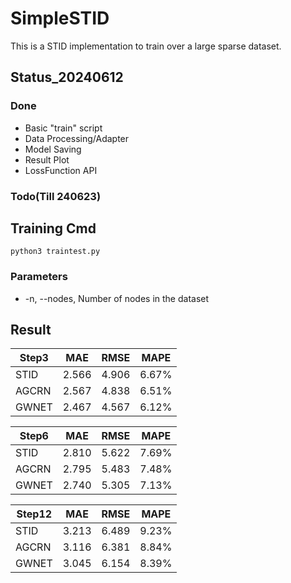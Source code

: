 # SimpleSTID

This is a STID implementation to train over a large sparse dataset.

## Status_20240612
### Done
- Basic "train" script
- Data Processing/Adapter
- Model Saving
- Result Plot
- LossFunction API

### Todo(Till 240623)
 


## Training Cmd

```
python3 traintest.py
```

### Parameters
- -n, --nodes, Number of nodes in the dataset

## Result
| Step3 | MAE   | RMSE  | MAPE  |
| ----- | ----- | ----- | ----- |
| STID  | 2.566 | 4.906 | 6.67% |
| AGCRN | 2.567 | 4.838 | 6.51% |
| GWNET | 2.467 | 4.567 | 6.12% |


| Step6 | MAE   | RMSE  | MAPE  |
| ----- | ----- | ----- | ----- |
| STID  | 2.810 | 5.622 | 7.69% |
| AGCRN | 2.795 | 5.483 | 7.48% |
| GWNET | 2.740 | 5.305 | 7.13% |

| Step12 | MAE   | RMSE  | MAPE  |
| ------ | ----- | ----- | ----- |
| STID   | 3.213 | 6.489 | 9.23% |
| AGCRN | 3.116 | 6.381 | 8.84% |
| GWNET  | 3.045 | 6.154 | 8.39% |
